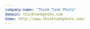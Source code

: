 ```yaml
---
company-name: "Think Tank Photo"
domain: thinktankphoto.com
home: http://www.thinktankphoto.com/
---
```




